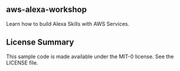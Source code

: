 ## aws-alexa-workshop

Learn how to build Alexa Skills with AWS Services.

## License Summary

This sample code is made available under the MIT-0 license. See the LICENSE file.
